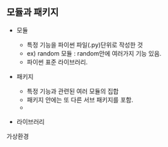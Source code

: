## 모듈과 패키지

- 모듈
  - 특정 기능을 파이썬 파일(.py)단위로 작성한 것
  - ex) random 모듈 : random안에 여러가지 기능 있음.
  - 파이썬 표준 라이브러리.
- 패키지
  - 특정 기능과 관련된 여러 모듈의 집합
  - 패키지 안에는 또 다른 서브 패키지를 포함.
  - 

- 라이브러리

가상환경



